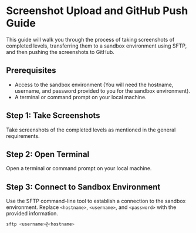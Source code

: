 # Screenshot Upload and GitHub Push Guide

This guide will walk you through the process of taking screenshots of completed levels, transferring them to a sandbox environment using SFTP, and then pushing the screenshots to GitHub. 

## Prerequisites

- Access to the sandbox environment (You will need the hostname, username, and password provided to you for the sandbox environment).
- A terminal or command prompt on your local machine.

## Step 1: Take Screenshots

Take screenshots of the completed levels as mentioned in the general requirements.

## Step 2: Open Terminal

Open a terminal or command prompt on your local machine.

## Step 3: Connect to Sandbox Environment

Use the SFTP command-line tool to establish a connection to the sandbox environment. Replace `<hostname>`, `<username>`, and `<password>` with the provided information.

```bash
sftp <username>@<hostname>
